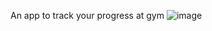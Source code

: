 An app to track your progress at gym
![image](https://github.com/user-attachments/assets/81ddec15-eebb-4e4c-9dd4-f6df015bd4f1)


